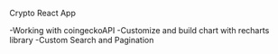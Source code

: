 Crypto React App


-Working with coingeckoAPI
-Customize and build chart with recharts library
-Custom Search and Pagination
